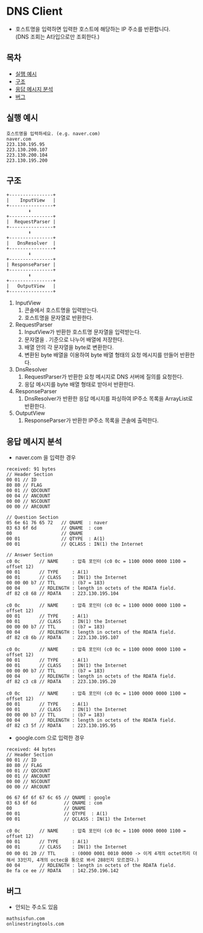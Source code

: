 # DNS Client
- 호스트명을 입력하면 입력한 호스트에 해당하는 IP 주소를 반환합니다. <br>(DNS 조회는 A타입으로만 조회한다.)

## 목차
- [실행 예시](#실행-예시)
- [구조](#구조)
- [응답 메시지 분석](#응답-메시지-분석)
- [버그](#버그)

## 실행 예시
```text
호스트명을 입력하세요. (e.g. naver.com)
naver.com
223.130.195.95
223.130.200.107
223.130.200.104
223.130.195.200
```

## 구조
```text
+----------------+
|    InputView   |
+----------------+
        ⬇️
+----------------+
|  RequestParser |
+----------------+
        ⬇️
+----------------+
|   DnsResolver  |
+----------------+
        ⬇️
+----------------+
| ResponseParser |
+----------------+
        ⬇️
+----------------+
|   OutputView   |
+----------------+
```
1. InputView
   1. 콘솔에서 호스트명을 입력받는다.
   2. 호스트명을 문자열로 반환한다.
2. RequestParser
   1. InputView가 반환한 호스트명 문자열을 입력받는다.
   2. 문자열을 . 기준으로 나누어 배열에 저장한다.
   3. 배열 안의 각 문자열을 byte로 변환한다.
   4. 변환된 byte 배열을 이용하여 byte 배열 형태의 요청 메시지를 만들어 반환한다.
3. DnsResolver
   1. RequestParser가 반환한 요청 메시지로 DNS 서버에 질의를 요청한다.
   2. 응답 메시지를 byte 배열 형태로 받아서 반환한다.
4. ResponseParser
   1. DnsResolver가 반환한 응답 메시지를 파싱하여 IP주소 목록을 ArrayList로 반환한다.
5. OutputView
   1. ResponseParser가 반환한 IP주소 목록을 콘솔에 출력한다.

## 응답 메시지 분석
- naver.com 을 입력한 경우
```text
received: 91 bytes
// Header Section
00 01 // ID
80 80 // FLAG
00 01 // QDCOUNT
00 04 // ANCOUNT
00 00 // NSCOUNT
00 00 // ARCOUNT

// Question Section
05 6e 61 76 65 72   // QNAME  : naver
03 63 6f 6d         // QNAME  : com
00                  // QNAME
00 01               // QTYPE  : A(1)
00 01               // QCLASS : IN(1) the Internet 

// Answer Section
c0 0c       // NAME     : 압축 포인터 (c0 0c = 1100 0000 0000 1100 = offset 12)
00 01       // TYPE     : A(1)
00 01       // CLASS    : IN(1) the Internet
00 00 00 b7 // TTL      : (b7 = 183)
00 04       // RDLENGTH : length in octets of the RDATA field.
df 82 c8 68 // RDATA    : 223.130.195.104

c0 0c       // NAME     : 압축 포인터 (c0 0c = 1100 0000 0000 1100 = offset 12)
00 01       // TYPE     : A(1)
00 01       // CLASS    : IN(1) the Internet
00 00 00 b7 // TTL      : (b7 = 183)
00 04       // RDLENGTH : length in octets of the RDATA field.
df 82 c8 6b // RDATA    : 223.130.195.107

c0 0c       // NAME     : 압축 포인터 (c0 0c = 1100 0000 0000 1100 = offset 12)
00 01       // TYPE     : A(1)
00 01       // CLASS    : IN(1) the Internet
00 00 00 b7 // TTL      : (b7 = 183)
00 04       // RDLENGTH : length in octets of the RDATA field.
df 82 c3 c8 // RDATA    : 223.130.195.20

c0 0c       // NAME     : 압축 포인터 (c0 0c = 1100 0000 0000 1100 = offset 12)
00 01       // TYPE     : A(1)
00 01       // CLASS    : IN(1) the Internet
00 00 00 b7 // TTL      : (b7 = 183)
00 04       // RDLENGTH : length in octets of the RDATA field.
df 82 c3 5f // RDATA    : 223.130.195.95
```
- google.com 으로 입력한 경우
```text
received: 44 bytes
// Header Section
00 01 // ID
80 80 // FLAG
00 01 // QDCOUNT
00 01 // ANCOUNT
00 00 // NSCOUNT
00 00 // ARCOUNT
 
06 67 6f 6f 67 6c 65 // QNAME : google
03 63 6f 6d          // QNAME : com
00                   // QNAME
00 01                // QTYPE  : A(1)
00 01                // QCLASS : IN(1) the Internet 

c0 0c       // NAME     : 압축 포인터 (c0 0c = 1100 0000 0000 1100 = offset 12)
00 01       // TYPE     : A(1)
00 01       // CLASS    : IN(1) the Internet
00 00 01 20 // TTL      : (0000 0001 0010 0000 -> 이게 4개의 octet끼리 더해서 33인지, 4개의 octec을 통으로 봐서 288인지 모르겠다.)
00 04       // RDLENGTH : length in octets of the RDATA field.
8e fa ce ee // RDATA    : 142.250.196.142
```

## 버그
- 안되는 주소도 있음
```text
mathsisfun.com
onlinestringtools.com
```